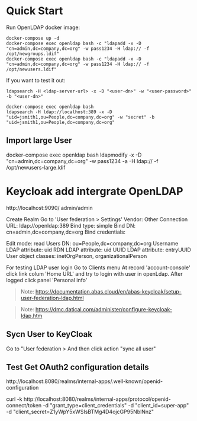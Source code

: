 
# Quick Start
Run OpenLDAP docker image:
```
docker-compose up -d
docker-compose exec openldap bash -c "ldapadd -x -D "cn=admin,dc=company,dc=org" -w pass1234 -H ldap:// -f /opt/newgroups.ldif" 
docker-compose exec openldap bash -c "ldapadd -x -D "cn=admin,dc=company,dc=org" -w pass1234 -H ldap:// -f /opt/newusers.ldif" 
```

If you want to test it out:
```
ldapsearch -H <ldap-server-url> -x -D "<user-dn>" -w "<user-password>" -b "<user-dn>"
```
```
docker-compose exec openldap bash
ldapsearch -H ldap://localhost:389 -x -D "uid=jsmith1,ou=People,dc=company,dc=org" -w "secret" -b "uid=jsmith1,ou=People,dc=company,dc=org"
```
## Import large User

docker-compose exec openldap bash
ldapmodify -x -D "cn=admin,dc=company,dc=org" -w pass1234 -a -H ldap:// -f /opt/newusers-large.ldif

# Keycloak add intergrate OpenLDAP
http://localhost:9090/
admin/admin

Create Realm 
Go to 'User federation > Settings'
Vendor: Other
Connection URL: ldap://openldap:389
Bind type: simple
Bind DN: cn=admin,dc=company,dc=org 
Bind credentials: <admin-pass>

Edit mode: read
Users DN: ou=People,dc=company,dc=org
Username LDAP attribute: uid
RDN LDAP attribute: uid
UUID LDAP attribute: entryUUID
User object classes: inetOrgPerson, organizationalPerson

For testing LDAP user login
Go to Clients menu
At record 'account-console' click link colum 'Home URL' and try to login with user in openLdap.
After logged click panel 'Personal info' 

> Note: https://documentation.abas.cloud/en/abas-keycloak/setup-user-federation-ldap.html

> Note: https://dmc.datical.com/administer/configure-keycloak-ldap.htm


## Sycn User to KeyCloak
Go to "User federation > <Your-Ldap> 
And then click action "sync all user"


## Test Get OAuth2 configuration details
http://localhost:8080/realms/internal-apps/.well-known/openid-configuration


curl -k  http://localhost:8080/realms/internal-apps/protocol/openid-connect/token -d "grant_type=client_credentials" -d "client_id=super-app" -d "client_secret=Z1yWpY5xWSIsBTMg4D4ojcGP95NblNnz"

